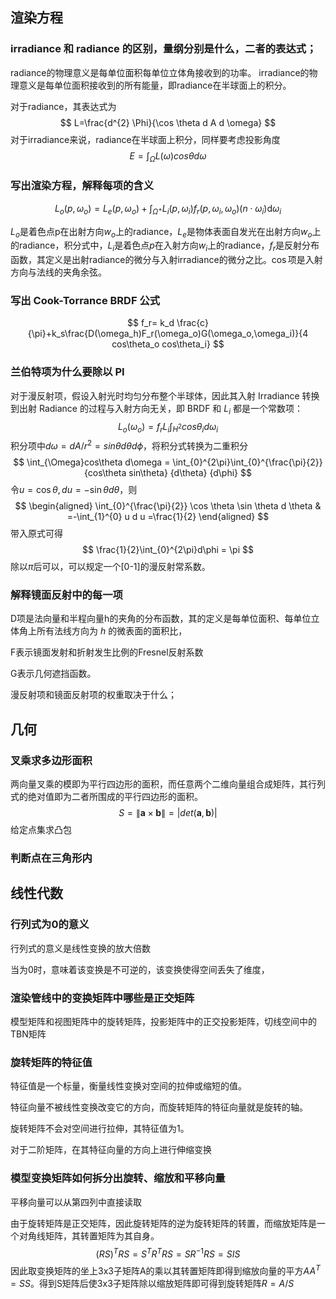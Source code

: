 ## 渲染方程

### irradiance 和 radiance 的区别，量纲分别是什么，二者的表达式；

radiance的物理意义是每单位面积每单位立体角接收到的功率。 irradiance的物理意义是每单位面积接收到的所有能量，即radiance在半球面上的积分。

对于radiance，其表达式为
$$
L=\frac{d^{2} \Phi}{\cos \theta d A d \omega}
$$
对于irradiance来说，radiance在半球面上积分，同样要考虑投影角度
$$
E = \int_{\Omega} L(\omega) cos \theta d\omega 
$$

### 写出渲染方程，解释每项的含义

$$
L_{o}\left(p, \omega_{o}\right)=L_{e}\left(p, \omega_{o}\right)+\int_{\Omega^{+}} L_{i}\left(p, \omega_{i}\right) f_{r}\left(p, \omega_{i}, \omega_{o}\right)\left(n \cdot \omega_{i}\right) \mathrm{d} \omega_{i}
$$

$L_o$是着色点p在出射方向$w_o$上的radiance，$L_e$是物体表面自发光在出射方向$w_o$上的radiance，积分式中，$L_i$是着色点$p$在入射方向$w_i$上的radiance，$f_r$是反射分布函数，其定义是出射radiance的微分与入射irradiance的微分之比。$\cos$项是入射方向与法线的夹角余弦。



### 写出 Cook-Torrance BRDF 公式


$$
f_r= k_d  \frac{c}{\pi}+k_s\frac{D(\omega_h)F_r(\omega_o)G(\omega_o,\omega_i)}{4 cos\theta_o cos\theta_i}
$$

### 兰伯特项为什么要除以 PI

对于漫反射项，假设入射光时均匀分布整个半球体，因此其入射 Irradiance 转换到出射 Radiance 的过程与入射方向无关，即 BRDF 和 $L_i$ 都是一个常数项：
$$
L_o(\omega_o)= f_rL_i\int_{H^{2}}{{cos\theta_i}d\omega_i}
$$
积分项中$d\omega = dA/r^2 = sin\theta d\theta d\phi$，将积分式转换为二重积分
$$
\int_{\Omega}cos\theta d\omega = \int_{0}^{2\pi}\int_{0}^{\frac{\pi}{2}}{cos\theta sin\theta} {d\theta} {d\phi}
$$
令$u=\cos \theta, du=-\sin\theta d\theta$，则
$$
\begin{aligned}
\int_{0}^{\frac{\pi}{2}} \cos \theta \sin \theta d \theta & =-\int_{1}^{0} u d u =\frac{1}{2}
\end{aligned}
$$
带入原式可得
$$
\frac{1}{2}\int_{0}^{2\pi}d\phi = \pi
$$
除以$\pi$后可以，可以规定一个[0-1]的漫反射常系数。



### 解释镜面反射中的每一项

D项是法向量和半程向量h的夹角的分布函数，其的定义是每单位面积、每单位立体角上所有法线方向为 $h$ 的微表面的面积比，

F表示镜面发射和折射发生比例的Fresnel反射系数

G表示几何遮挡函数。



漫反射项和镜面反射项的权重取决于什么；



## 几何

### 叉乘求多边形面积 

两向量叉乘的模即为平行四边形的面积，而任意两个二维向量组合成矩阵，其行列式的绝对值即为二者所围成的平行四边形的面积。
$$
S = \left\| \mathbf{a} \times \mathbf{b}\right\| = |det(\mathbf{a},\mathbf{b})|
$$
给定点集求凸包

### 判断点在三角形内



## 线性代数

### 行列式为0的意义 

行列式的意义是线性变换的放大倍数

当为0时，意味着该变换是不可逆的，该变换使得空间丢失了维度，

### 渲染管线中的变换矩阵中哪些是正交矩阵

模型矩阵和视图矩阵中的旋转矩阵，投影矩阵中的正交投影矩阵，切线空间中的TBN矩阵

### 旋转矩阵的特征值

特征值是一个标量，衡量线性变换对空间的拉伸或缩短的值。

特征向量不被线性变换改变它的方向，而旋转矩阵的特征向量就是旋转的轴。

旋转矩阵不会对空间进行拉伸，其特征值为1。

对于二阶矩阵，在其特征向量的方向上进行伸缩变换

### 模型变换矩阵如何拆分出旋转、缩放和平移向量

平移向量可以从第四列中直接读取

由于旋转矩阵是正交矩阵，因此旋转矩阵的逆为旋转矩阵的转置，而缩放矩阵是一个对角线矩阵，其转置矩阵为其自身。
$$
(RS)^TRS= S^TR^TRS=SR^{-1}RS=SIS
$$
因此取变换矩阵的坐上3x3子矩阵A的乘以其转置矩阵即得到缩放向量的平方$AA^T=SS$。得到S矩阵后使3x3子矩阵除以缩放矩阵即可得到旋转矩阵$R=A/S$



### 

